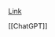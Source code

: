 
[Link](https://www.kdnuggets.com/optimizing-your-llm-for-performance-and-scalability)

[[ChatGPT]]
